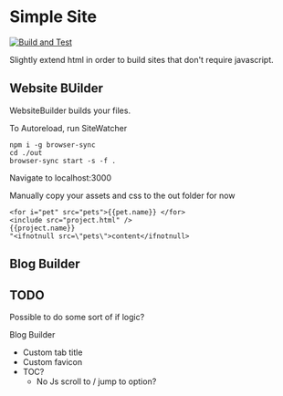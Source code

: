 # Simple Site

[![Build and Test](https://github.com/ManApart/simple-site/actions/workflows/runTests.yml/badge.svg)](https://github.com/ManApart/simple-site/actions/workflows/runTests.yml)

Slightly extend html in order to build sites that don't require javascript.

## Website BUilder

WebsiteBuilder builds your files.

To Autoreload, run SiteWatcher

```
npm i -g browser-sync
cd ./out
browser-sync start -s -f .
```
Navigate to localhost:3000


Manually copy your assets and css to the out folder for now

```
<for i="pet" src="pets">{{pet.name}} </for>
<include src="project.html" />
{{project.name}}
"<ifnotnull src=\"pets\">content</ifnotnull>
```

## Blog Builder

## TODO

Possible to do some sort of if logic?

Blog Builder
- Custom tab title
- Custom favicon
- TOC?
  - No Js scroll to / jump to option?